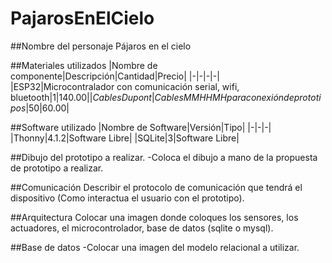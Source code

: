 # PajarosEnElCielo
##Nombre del personaje 
Pájaros en el cielo

##Materiales utilizados
|Nombre de componente|Descripción|Cantidad|Precio|
|-|-|-|-|
|ESP32|Microcontralador con comunicación serial, wifi, bluetooth|1|$140.00|
|Cables Dupont|Cables MM HH MH para conexión de prototipos|50|$60.00|

##Software utilizado
|Nombre de Software|Versión|Tipo|
|-|-|-|
|Thonny|4.1.2|Software Libre|
|SQLite|3|Software Libre|

##Dibujo del prototipo a realizar.
-Coloca el dibujo a mano de la propuesta de prototipo a realizar.

##Comunicación 
Describir el protocolo de comunicación que tendrá el dispositivo (Como interactua el usuario con el prototipo).

##Arquitectura
Colocar una imagen donde coloques los sensores, los actuadores, el microcontrolador, base de datos (sqlite o mysql).

##Base de datos
-Colocar una imagen del modelo relacional a utilizar.
